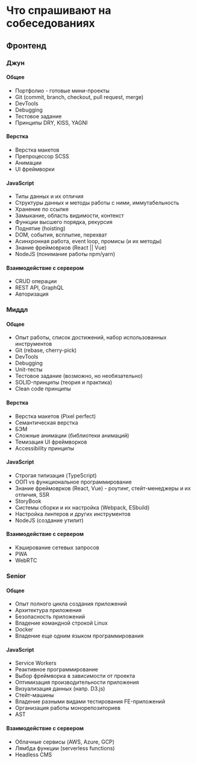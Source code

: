 # Что спрашивают на собеседованиях

## Фронтенд

### Джун

#### Общее
- Портфолио - готовые мини-проекты
- Git (commit, branch, checkout, pull request, merge)
- DevTools
- Debugging
- Тестовое задание
- Принципы DRY, KISS, YAGNI

#### Верстка
- Верстка макетов
- Препроцессор SCSS
- Анимации
- UI фреймворки

#### JavaScript
- Типы данных и их отличия
- Структуры данных и методы работы с ними, иммутабельность
- Хранение по ссылке
- Замыкание, область видимости, контекст
- Функции высшего порядка, рекурсия
- Поднятие (hoisting)
- DOM, события, всплытие, перехват
- Асинхронная работа, event loop, промисы (и их методы)
- Знание фреймоврков (React || Vue)
- NodeJS (понимание работы npm/yarn)

#### Взаимодействие с сервером
- CRUD операции
- REST API, GraphQL
- Авторизация


### Миддл

#### Общее
- Опыт работы, список достижений, набор использованных инструментов
- Git (rebase, cherry-pick)
- DevTools
- Debugging
- Unit-тесты
- Тестовое задание (возможно, но необязательно)
- SOLID-принципы (теория и практика)
- Clean code принципы

#### Верстка
- Верстка макетов (Pixel perfect)
- Семантическая верстка
- БЭМ
- Сложные анимации (библиотеки анимаций)
- Темизация UI фреймворков
- Accessibility принципы

#### JavaScript
- Строгая типизация (TypeScript)
- ООП vs функциональное программирование
- Знание фреймоврков (React, Vue) - роутинг, стейт-менеджеры и их отличия, SSR
- StoryBook
- Системы сборки и их настройка (Webpack, ESbuild)
- Настройка линтеров и других инструментов
- NodeJS (создание утилит)

#### Взаимодействие с сервером
- Кэширование сетевых запросов
- PWA
- WebRTC

### Senior

#### Общее
- Опыт полного цикла создания приложений
- Архитектура приложения
- Безопасность приложений
- Владение командной строкой Linux
- Docker
- Владение еще одним языком программирования

#### JavaScript
- Service Workers
- Реактивное программирование
- Выбор фреймворка в зависимости от проекта
- Оптимизация производительности приложения
- Визуализация данных (напр. D3.js)
- Стейт-машины
- Владение разными видами тестирования FE-приложений
- Организация работы монорепозиториев
- AST

#### Взаимодействие с сервером
- Облачные сервисы (AWS, Azure, GCP)
- Лямбда функции (serverless functions)
- Headless CMS
